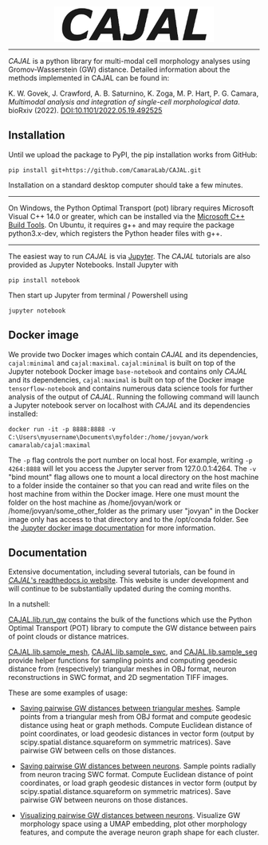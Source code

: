 <p align="center"><img src="https://github.com/CamaraLab/CAJAL/blob/main/logo.png" width="320" align="center"></p><hr />

_CAJAL_ is a python library for multi-modal cell morphology analyses using Gromov-Wasserstein (GW) distance. Detailed information about the methods implemented in CAJAL can be found in:

K. W. Govek, J. Crawford, A. B. Saturnino, K. Zoga, M. P. Hart, P.  G. Camara, _Multimodal analysis and integration of single-cell morphological data_. bioRxiv (2022). [DOI:10.1101/2022.05.19.492525](https://www.biorxiv.org/content/10.1101/2022.05.19.492525v3.full)

## Installation
Until we upload the package to PyPI, the pip installation works from GitHub:
```commandline
pip install git+https://github.com/CamaraLab/CAJAL.git
```
Installation on a standard desktop computer should take a few minutes.

----

On Windows, the Python Optimal Transport (pot) library requires Microsoft Visual C++ 14.0 or greater, which can be installed via the [Microsoft C++ Build Tools](https://visualstudio.microsoft.com/visual-cpp-build-tools/). On Ubuntu, it requires g++ and may require the package python3.x-dev, which registers the Python header files with g++.

----

The easiest way to run _CAJAL_ is via [Jupyter](https://jupyter.org/). The _CAJAL_ tutorials are also provided as Jupyter Notebooks. Install Jupyter with
```commandline
pip install notebook
```
Then start up Jupyter from terminal / Powershell using
```commandline
jupyter notebook
```

## Docker image
We provide two Docker images which contain _CAJAL_ and its dependencies, ```cajal:minimal``` and ```cajal:maximal```. ```cajal:minimal``` is built on top of the Jupyter notebook Docker image ```base-notebook``` and contains only _CAJAL_ and its dependencies, ```cajal:maximal``` is built on top of the Docker image ```tensorflow-notebook``` and contains numerous data science tools for further analysis of the output of _CAJAL_. Running the following command will launch a Jupyter notebook server on localhost with _CAJAL_ and its dependencies installed:
```commandline
docker run -it -p 8888:8888 -v C:\Users\myusername\Documents\myfolder:/home/jovyan/work camaralab/cajal:maximal
```
The ```-p``` flag controls the port number on local host. For example, writing ```-p 4264:8888``` will let you access the Jupyter server from 127.0.0.1:4264. The ```-v``` "bind mount" flag allows one to mount a local directory on the host machine to a folder inside the container so that you can read and write files on the host machine from within the Docker image. Here one must mount the folder on the host machine as /home/jovyan/work or /home/jovyan/some_other_folder as the primary user "jovyan" in the Docker image only has access to that directory and to the /opt/conda folder. See the [Jupyter docker image documentation](https://jupyter-docker-stacks.readthedocs.io/en/latest/using/selecting.html) for more information.

## Documentation
Extensive documentation, including several tutorials, can be found in [_CAJAL_'s readthedocs.io website](https://cajal.readthedocs.io/en/readthedocs_dev/). This website is under development and will continue to be substantially updated during the coming months.

In a nutshell:

[CAJAL.lib.run_gw](https://github.com/CamaraLab/CAJAL/blob/main/CAJAL/lib/run_gw.py) contains the bulk of the functions which use the Python Optimal Transport (POT) library to compute the GW distance between pairs of point clouds or distance matrices.

[CAJAL.lib.sample_mesh](https://github.com/CamaraLab/CAJAL/blob/main/CAJAL/lib/sample_mesh.py), [CAJAL.lib.sample_swc](https://github.com/CamaraLab/CAJAL/blob/main/CAJAL/lib/sample_swc.py), and [CAJAL.lib.sample_seg](https://github.com/CamaraLab/CAJAL/blob/main/CAJAL/lib/sample_seg.py) provide helper functions for sampling points and computing geodesic distance from (respectively) triangular meshes in OBJ format, neuron reconstructions in SWC format, and 2D segmentation TIFF images.

These are some examples of usage:

- [Saving pairwise GW distances between triangular meshes](https://github.com/CamaraLab/CAJAL/blob/main/notebooks/save_gw_obj_mesh.ipynb). Sample points from a triangular mesh from OBJ format and compute geodesic distance using heat or graph methods. Compute Euclidean distance of point coordinates, or load geodesic distances in vector form (output by scipy.spatial.distance.squareform on symmetric matrices). Save pairwise GW between cells on those distances.

- [Saving pairwise GW distances between neurons](https://github.com/CamaraLab/CAJAL/blob/main/notebooks/save_gw_neurons.ipynb). Sample points radially from neuron tracing SWC format. Compute Euclidean distance of point coordinates, or load graph geodesic distances in vector form (output by scipy.spatial.distance.squareform on symmetric matrices). Save pairwise GW between neurons on those distances.

- [Visualizing pairwise GW distances between neurons](https://github.com/CamaraLab/CAJAL/blob/main/notebooks/analyze_gw_neurons.ipynb). Visualize GW morphology space using a UMAP embedding, plot other morphology features, and compute the average neuron graph shape for each cluster.
